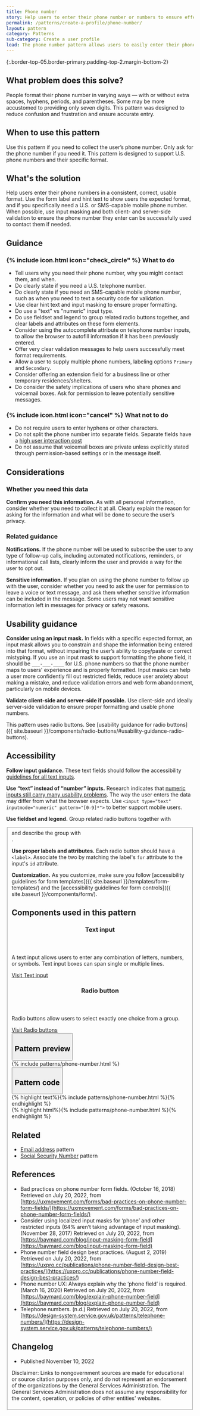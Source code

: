 ```yaml
---
title: Phone number
story: Help users to enter their phone number or numbers to ensure effective communication
permalink: /patterns/create-a-profile/phone-number/
layout: pattern
category: Patterns
sub-category: Create a user profile
lead: The phone number pattern allows users to easily enter their phone number and ensures the phone number is properly formatted.
---
```


{:.border-top-05.border-primary.padding-top-2.margin-bottom-2}

## What problem does this solve?
People format their phone number in varying ways &#8212; with or without extra spaces, hyphens, periods, and parentheses. Some may be more accustomed to providing only seven digits. This pattern was designed to reduce confusion and frustration and ensure accurate entry.

## When to use this pattern 
Use this pattern if you need to collect the user’s phone number. Only ask for the phone number if you need it. This pattern is designed to support U.S. phone numbers and their specific format.

## What's the solution
Help users enter their phone numbers in a consistent, correct, usable format. Use the form label and hint text to show users the expected format, and if you specifically need a U.S. or SMS-capable mobile phone number. When possible, use input masking and both client- and server-side validation to ensure the phone number they enter can be successfully used to contact them if needed.

## Guidance

<div class="grid-row grid-gap-3">
  <div class="tablet:grid-col-5">
    <div class="do-dont">
      <div class="do-dont__do">
        <h3 class="do-dont__heading">
          {% include icon.html icon="check_circle" %}
          What to do
        </h3>
        <div class="do-dont__content">
          <ul>
            <li>Tell users why you need their phone number, why you might contact them, and when.</li>
            <li>Do clearly state if you need a U.S. telephone number.</li>
            <li>Do clearly state if you need an SMS-capable mobile phone number, such as when you need to text a security code for validation.</li>
            <li>Use clear hint text and input masking to ensure proper formatting.</li>
            <li>Do use a "text" vs "numeric" input type.</li>
            <li>Do use fieldset and legend to group related radio buttons together, and clear labels and attributes on these form elements.</li>
            <li>Consider using the autocomplete attribute on telephone number inputs, to allow the browser to autofill information if it has been previously entered.</li>
            <li>Offer very clear validation messages to help users successfully meet format requirements.</li>
            <li>Allow a user to supply multiple phone numbers, labeling options <code>Primary</code> and <code>Secondary</code>.</li>
            <li>Consider offering an extension field for a business line or other temporary residences/shelters.</li>
            <li>Do consider the safety implications of users who share phones and voicemail boxes. Ask for permission to leave potentially sensitive messages.</li>
          </ul> 
        </div>
      </div>
    </div>
  </div>
  <div class="tablet:grid-col-5">
    <div class="do-dont__dont">
      <h3 class="do-dont__heading">
        {% include icon.html icon="cancel" %}
        What not to do
      </h3>
      <div class="do-dont__content">
          <ul>
            <li>Do not require users to enter hyphens or other characters.</li>
            <li>Do not split the phone number into separate fields. Separate fields have a <a href="https://uxpro.cc/publications/phone-number-field-design-best-practices/">high user interaction cost</a></li>
            <li>Do not assume that voicemail boxes are private unless explicitly stated through permission-based settings or in the message itself.</li>
          </ul>
      </div>
    </div>
  </div>
</div>

## Considerations
### Whether you need this data
<strong>Confirm you need this information.</strong> As with all personal information, consider whether you need to collect it at all. Clearly explain the reason for asking for the information and what will be done to secure the user’s privacy. 

### Related guidance
<strong>Notifications.</strong> If the phone number will be used to subscribe the user to any type of follow-up calls, including automated notifications, reminders, or informational call lists, clearly inform the user and provide a way for the user to opt out.

<strong>Sensitive information.</strong> If you plan on using the phone number to follow up with the user, consider whether you need to ask the user for permission to leave a voice or text message, and ask them whether sensitive information can be included in the message. Some users may not want sensitive information left in messages for privacy or safety reasons.

## Usability guidance
<strong>Consider using an input mask.</strong> In fields with a specific expected format, an input mask allows you to constrain and shape the information being entered into that format, without impairing the user’s ability to copy/paste or correct mistyping. If you use an input mask to support formatting the phone field, it should be `___-___-____` for U.S. phone numbers so that the phone number maps to users' experience and is properly formatted. Input masks can help a user more confidently fill out restricted fields, reduce user anxiety about making a mistake, and reduce validation errors and web form abandonment, particularly on mobile devices.

<strong>Validate client-side and server-side if possible.</strong> Use client-side and ideally server-side validation to ensure proper formatting and usable phone numbers.

This pattern uses radio buttons. See [usability guidance for radio buttons]({{ site.baseurl }}/components/radio-buttons/#usability-guidance-radio-buttons). 

## Accessibility 
<strong>Follow input guidance.</strong> These text fields should follow the accessibility  <a href="{{ site.baseurl }}/components/text-input/">guidelines for all text inputs</a>. 

<strong>Use “text” instead of “number” inputs.</strong> Research indicates that <a href="https://technology.blog.gov.uk/2020/02/24/why-the-gov-uk-design-system-team-changed-the-input-type-for-numbers/">numeric inputs still carry many usability problems</a>. The way the user enters the data may differ from what the browser expects. Use `<input type="text" inputmode="numeric" pattern="[0-9]*">` to better support mobile users. 

<strong>Use fieldset and legend.</strong> Group related radio buttons together with <code><fieldset></code> and describe the group with <code><legend></code>.

<strong>Use proper labels and attributes.</strong> Each radio button should have a `<label>`. Associate the two by matching the label's `for` attribute to the input's `id` attribute.


<strong>Customization.</strong> As you customize, make sure you follow [accessibility guidelines for form templates]({{ site.baseurl }}/templates/form-templates/) and the [accessibility guidelines for form controls]({{ site.baseurl }}/components/form/).


## Components used in this pattern

<div class="usa-card-group flex-row margin-top-2">
  <div
  class="usa-card site-component-card grid-col-4 tablet:grid-col-4 margin-bottom-2"
  role="region"
  aria-atomic="true"
  aria-label="Visit text input component"
  data-meta="Visit text input component">
    <div class="usa-card__container">
      <header class="usa-card__header">
        <h3 class="usa-card__heading font-lang-lg">Text input</h3>
      </header>
      <div class="usa-card__body font-lang-sm">
        <p>A text input allows users to enter any combination of letters, numbers, or symbols. Text input boxes can span single or multiple lines.</p>
        <a href="{{ site.baseurl }}/components/text-input/">Visit Text input</a>
      </div>
    </div>
  </div>
  <div
  class="usa-card site-component-card grid-col-4 tablet:grid-col-4 margin-bottom-2"
  role="region"
  aria-atomic="true"
  aria-label="Visit radio button component"
  data-meta="Visit Toggle">
    <div class="usa-card__container">
      <header class="usa-card__header">
        <h3 class="usa-card__heading font-lang-lg">Radio button</h3>
      </header>
      <div class="usa-card__body font-lang-sm">
        <p>Radio buttons allow users to select exactly one choice from a group.</p>
        <a href="{{ site.baseurl }}/components/radio-buttons/">Visit Radio buttons</a>
      </div>
    </div>
  </div>
</div>  

<div class="usa-accordion usa-accordion--bordered site-accordion-code site-component-preview">
  <button class="usa-accordion__button" aria-controls="accordion-preview" aria-expanded="true"><h2 id="pattern-preview">Pattern preview</h2></button>
  <div id="accordion-preview" class="usa-accordion__content">
    {% include patterns/phone-number.html %}
  </div>
</div>
<div class="usa-accordion usa-accordion--bordered site-accordion-code site-component-preview">
  <button class="usa-accordion__button" aria-controls="accordion-code" aria-expanded="false"><h2 id="pattern-code">Pattern code</h2></button>
  <div id="accordion-code" class="usa-accordion__content highlight-code">
    <div class="usa-sr-only">
      {% highlight text%}{% include patterns/phone-number.html %}{% endhighlight %}
    </div>
    {% highlight html%}{% include patterns/phone-number.html %}{% endhighlight %}
  </div>
</div>

## Related
- <a href="{{ site.baseurl }}/patterns/create-a-profile/email-address/">Email address</a> pattern
- <a href="{{ site.baseurl }}/patterns/create-a-profile/social-security-number/">Social Security Number</a> pattern

## References
- Bad practices on phone number form fields. (October 16, 2018) Retrieved on July 20, 2022, from [https://uxmovement.com/forms/bad-practices-on-phone-number-form-fields/](https://uxmovement.com/forms/bad-practices-on-phone-number-form-fields/)
- Consider using localized input masks for ‘phone’ and other restricted inputs (64% aren’t taking advantage of input masking). (November 28, 2017) Retrieved on July 20, 2022, from [https://baymard.com/blog/input-masking-form-field](https://baymard.com/blog/input-masking-form-field) 
- Phone number field design best practices. (August 2, 2019) Retrieved on July 20, 2022, from [https://uxpro.cc/publications/phone-number-field-design-best-practices/](https://uxpro.cc/publications/phone-number-field-design-best-practices/)
- Phone number UX: Always explain why the ‘phone field’ is required. (March 16, 2020) Retrieved on July 20, 2022, from [https://baymard.com/blog/explain-phone-number-field](https://baymard.com/blog/explain-phone-number-field)
- Telephone numbers. (n.d.) Retrieved on July 20, 2022, from [https://design-system.service.gov.uk/patterns/telephone-numbers/](https://design-system.service.gov.uk/patterns/telephone-numbers/)

## Changelog
- Published November 10, 2022

Disclaimer: Links to nongovernment sources are made for educational or source citation purposes only, and do not represent an endorsement of the organizations by the General Services Administration. The General Services Administration does not assume any responsibility for the content, operation, or policies of other entities' websites.